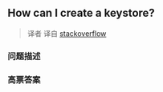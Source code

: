 ## How can I create a keystore?

> 译者 译自 [stackoverflow](http://stackoverflow.com/questions/3997748/how-can-i-create-a-keystore) 

### 问题描述 

### 高票答案 

